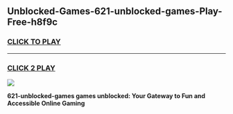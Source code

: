 
## Unblocked-Games-621-unblocked-games-Play-Free-h8f9c
<h3>
<a href="https://premium76.site?title=621-unblocked-games&ref=23A">CLICK TO PLAY</a></h3>
<hr>

<h3>
<a href="https://premium76.site?title=621-unblocked-games&ref=23A">CLICK 2 PLAY</a>
  
</h3>

<a href="https://premium76.site?title=621-unblocked-games&ref=23A"><img src="https://clearcache.store/games.png"></a>


**621-unblocked-games games unblocked: Your Gateway to Fun and Accessible Online Gaming**
